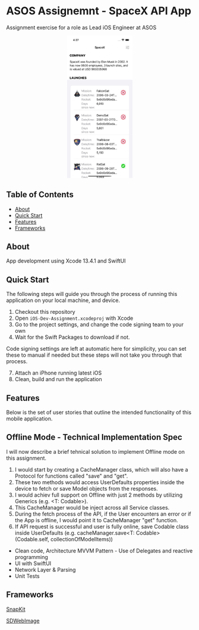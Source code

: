 # ASOS Assignemnt - SpaceX API App

Assignment exercise for a role as Lead iOS Engineer at ASOS

<p align="center">
  <img width=35% src="https://github.com/Raphzz/iOS-ASOS-Assignment/blob/main/iOS-Dev-Assignment/example.png" />
</p>

## Table of Contents

- [About](#about)
- [Quick Start](#quick-start)
- [Features](#features)
- [Frameworks](#Frameworks)

## About

App development using Xcode 13.4.1 and SwiftUI

## Quick Start

The following steps will guide you through the process of running this application on your local machine, and device.

1. Checkout this repository
2. Open `iOS-Dev-Assignment.xcodeproj` with Xcode
3. Go to the project settings, and change the code signing team to your own
4. Wait for the Swift Packages to download if not.

Code signing settings are left at automatic here for simplicity, you can set these to manual if needed but these steps will not take you through that process.

7. Attach an iPhone running latest iOS
9. Clean, build and run the application

## Features

Below is the set of user stories that outline the intended functionality of this mobile application.

## Offline Mode - Technical Implementation Spec

I will now describe a brief tehnical solution to implement Offline mode on this assignment.

1. I would start by creating a CacheManager class, which will also have a Protocol for functions called "save" and "get".
2. These two methods would access UserDefaults properties inside the device to fetch or save Model objects from the responses.
3. I would achiev full support on Offline with just 2 methods by utilizing Generics (e.g. <T: Codable>).
4. This CacheManager would be inject across all Service classes.
5. During the fetch process of the API, if the User encounters an error or if the App is offline, I would point it to CacheManager "get" function.
6. If API request is successful and user is fully online, save Codable class inside UserDefaults (e.g. cacheManager.save<T: Codable>(Codable.self, collectionOfModelItems))

- Clean code, Architecture MVVM Pattern - Use of Delegates and reactive programming
- UI with SwiftUI
- Network Layer & Parsing
- Unit Tests

## Frameworks

[SnapKit](http://snapkit.io)

[SDWebImage](https://github.com/SDWebImage/SDWebImage)
